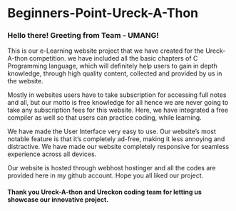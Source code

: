 # Beginners-Point-Ureck-A-Thon

### Hello there! Greeting from Team - UMANG!

This is our e-Learning website project that we have created for the Ureck-A-thon competition. we have included all the basic chapters of C Programming language, which will definitely help users to gain in depth knowledge, through high quality content, collected and provided by us in the website. 


Mostly in websites users have to take subscription for accessing full notes and all, but our motto is free knowledge for all hence we are never going to take any subscription fees for this website. Here, we have integrated a free compiler as well so that users can practice coding, while learning.


We have made the User Interface very easy to use. Our website’s most notable feature is that it’s completely ad-free, making it less annoying and distractive.
We have made our website completely responsive for seamless experience across all devices.


Our website is hosted through webhost hostinger and all the codes are provided here in my github account. Hope you all liked our project. 
#### Thank you Ureck-A-thon and Ureckon coding team for letting us showcase our innovative project.
